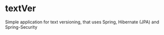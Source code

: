 textVer
=======

Simple application for text versioning, that uses Spring, Hibernate (JPA) and Spring-Security

